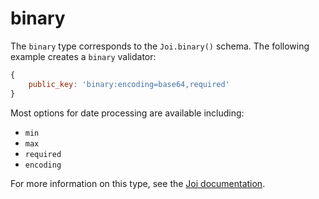 # binary

The `binary` type corresponds to the `Joi.binary()` schema. The following example creates a `binary` validator:

```js
{
    public_key: 'binary:encoding=base64,required'
}
```

Most options for date processing are available including:
- `min`
- `max`
- `required`
- `encoding`

For more information on this type, see the [Joi documentation](https://github.com/hapijs/joi/blob/v8/API.md).
